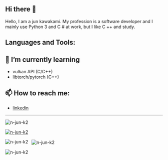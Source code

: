## Hi there 👋</h3>

Hello, I am a jun kawakami. My profession is a software developer and I mainly use Python 3 and C # at work, but I like C ++ and study.


## Languages and Tools:


## 🌱 I’m currently learning 
- vulkan API (C/C++)
- libtorch/pytorch (C++)


## 📫 How to reach me: 
 - [linkedin](https://www.linkedin.com/in/%E9%81%B5-%E5%B7%9D%E4%B8%8A-1250631a8/)

---


<p align="left"> 
<img src="https://komarev.com/ghpvc/?username=n-jun-k2&label=Profile%20views&color=0e75b6&style=flat" alt="n-jun-k2" /> </p>

<p align="left"> <a href="https://github.com/ryo-ma/github-profile-trophy">
<img src="https://github-profile-trophy.vercel.app/?username=n-jun-k2" alt="n-jun-k2" /></a> </p>




<p>
<img align="left" src="https://github-readme-stats.vercel.app/api/top-langs?username=n-jun-k2&show_icons=true&locale=en&layout=compact" alt="n-jun-k2" /></p>

<p>&nbsp;
<img align="center" src="https://github-readme-stats.vercel.app/api?username=n-jun-k2&show_icons=true&locale=en" alt="n-jun-k2" /></p>

<p>
<img align="center" src="https://github-readme-streak-stats.herokuapp.com/?user=n-jun-k2&" alt="n-jun-k2" />
</p>


<!--
**n-jun-k2/n-jun-k2** is a ✨ _special_ ✨ repository because its `README.md` (this file) appears on your GitHub profile.

Here are some ideas to get you started:

- 🔭 I’m currently working on ...
- 🌱 I’m currently learning ...
- 👯 I’m looking to collaborate on ...
- 🤔 I’m looking for help with ...
- 💬 Ask me about ...
- 📫 How to reach me: ...
- 😄 Pronouns: ...
- ⚡ Fun fact: ...
-->
